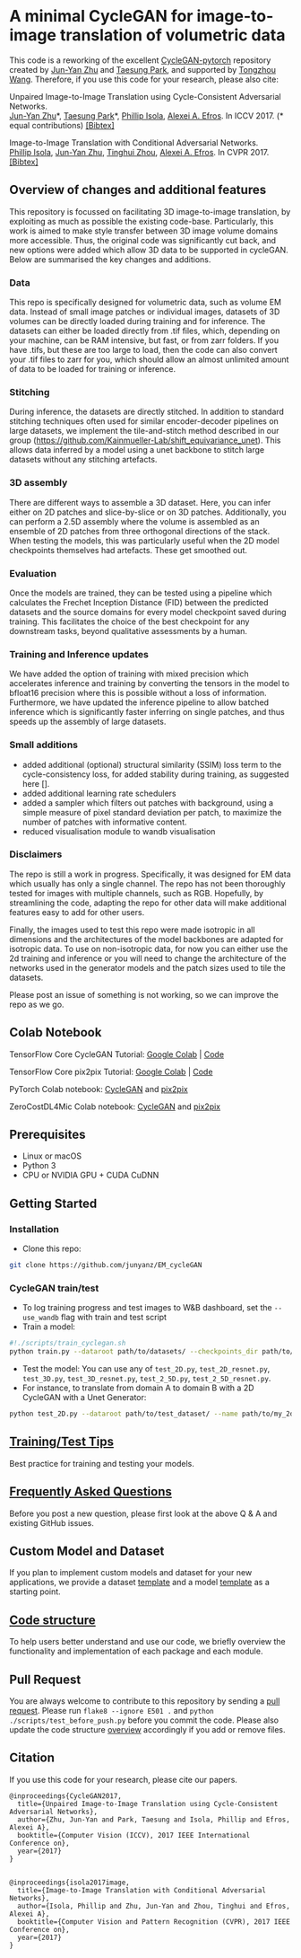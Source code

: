 <br><br><br>

# A minimal CycleGAN for image-to-image translation of volumetric data

This code is a reworking of the excellent [CycleGAN-pytorch](https://github.com/junyanz/pytorch-CycleGAN-and-pix2pix) repository created by [Jun-Yan Zhu](https://github.com/junyanz) and [Taesung Park](https://github.com/taesungp), and supported by [Tongzhou Wang](https://github.com/SsnL).
Therefore, if you use this code for your research, please also cite:

Unpaired Image-to-Image Translation using Cycle-Consistent Adversarial Networks.<br>
[Jun-Yan Zhu](https://www.cs.cmu.edu/~junyanz/)\*,  [Taesung Park](https://taesung.me/)\*, [Phillip Isola](https://people.eecs.berkeley.edu/~isola/), [Alexei A. Efros](https://people.eecs.berkeley.edu/~efros). In ICCV 2017. (* equal contributions) [[Bibtex]](https://junyanz.github.io/CycleGAN/CycleGAN.txt)

Image-to-Image Translation with Conditional Adversarial Networks.<br>
[Phillip Isola](https://people.eecs.berkeley.edu/~isola), [Jun-Yan Zhu](https://www.cs.cmu.edu/~junyanz/), [Tinghui Zhou](https://people.eecs.berkeley.edu/~tinghuiz), [Alexei A. Efros](https://people.eecs.berkeley.edu/~efros). In CVPR 2017. [[Bibtex]](https://www.cs.cmu.edu/~junyanz/projects/pix2pix/pix2pix.bib)

## Overview of changes and additional features

This repository is focussed on facilitating 3D image-to-image translation, by exploiting as much as possible the existing code-base.
Particularly, this work is aimed to make style transfer between 3D image volume domains more accessible.
Thus, the original code was significantly cut back, and new options were added which allow 3D data to be supported in cycleGAN.
Below are summarised the key changes and additions.

### Data
This repo is specifically designed for volumetric data, such as volume EM data. Instead of small image patches or individual images,
datasets of 3D volumes can be directly loaded during training and for inference. The datasets can either be loaded directly from .tif files, which, 
depending on your machine, can be RAM intensive, but fast, or from zarr folders. If you have .tifs, but these are too large to load, then the code can also
convert your .tif files to zarr for you, which should allow an almost unlimited amount of data to be loaded for training or inference.

### Stitching
During inference, the datasets are directly stitched. 
In addition to standard stitching techniques often used for similar encoder-decoder pipelines on large datasets,
we implement the tile-and-stitch method described in our group (https://github.com/Kainmueller-Lab/shift_equivariance_unet). This allows data inferred by 
a model using a unet backbone to stitch large datasets without any stitching artefacts.

### 3D assembly
There are different ways to assemble a 3D dataset. Here, you can infer either on 2D patches and slice-by-slice or on 3D patches.
Additionally, you can perform a 2.5D assembly where the volume is assembled as an ensemble of 2D patches from three orthogonal directions of the stack. When testing the models,
this was particularly useful when the 2D model checkpoints themselves had artefacts. These get smoothed out.

### Evaluation
Once the models are trained, they can be tested using a pipeline which calculates the Frechet Inception Distance (FID) between the
predicted datasets and the source domains for every model checkpoint saved during training. This facilitates the choice of the best
checkpoint for any downstream tasks, beyond qualitative assessments by a human.

### Training and Inference updates
We have added the option of training with mixed precision which accelerates inference and training by converting the tensors in the model to bfloat16 precision where this is possible without a loss of information.
Furthermore, we have updated the inference pipeline to allow batched inference which is significantly faster inferring on single patches, and thus speeds up the assembly of large datasets.

### Small additions

- added additional (optional) structural similarity (SSIM) loss term to the cycle-consistency loss, for added stability during training, as suggested here [].
- added additional learning rate schedulers
- added a sampler which filters out patches with background, using a simple measure of pixel standard deviation per patch, to maximize the number of patches with informative content.
- reduced visualisation module to wandb visualisation

### Disclaimers
The repo is still a work in progress. Specifically, it was designed for EM data which usually has only a single channel. The repo has not been thoroughly
tested for images with multiple channels, such as RGB. Hopefully, by streamlining the code, adapting the repo for other data will make additional features easy to add for other users.

Finally, the images used to test this repo were made isotropic in all dimensions and the architectures of the model backbones are adapted for isotropic data. 
To use on non-isotropic data, for now you can either use the 2d training and inference or you will need to change the architecture of the networks used in the generator models and the patch sizes used to tile the datasets.

Please post an issue of something is not working, so we can improve the repo as we go.

## Colab Notebook
TensorFlow Core CycleGAN Tutorial: [Google Colab](https://colab.research.google.com/github/tensorflow/docs/blob/master/site/en/tutorials/generative/cyclegan.ipynb) | [Code](https://github.com/tensorflow/docs/blob/master/site/en/tutorials/generative/cyclegan.ipynb)

TensorFlow Core pix2pix Tutorial: [Google Colab](https://colab.research.google.com/github/tensorflow/docs/blob/master/site/en/tutorials/generative/pix2pix.ipynb) | [Code](https://github.com/tensorflow/docs/blob/master/site/en/tutorials/generative/pix2pix.ipynb)

PyTorch Colab notebook: [CycleGAN](https://colab.research.google.com/github/junyanz/pytorch-CycleGAN-and-pix2pix/blob/master/CycleGAN.ipynb) and [pix2pix](https://colab.research.google.com/github/junyanz/pytorch-CycleGAN-and-pix2pix/blob/master/pix2pix.ipynb)

ZeroCostDL4Mic Colab notebook: [CycleGAN](https://colab.research.google.com/github/HenriquesLab/ZeroCostDL4Mic/blob/master/Colab_notebooks_Beta/CycleGAN_ZeroCostDL4Mic.ipynb) and [pix2pix](https://colab.research.google.com/github/HenriquesLab/ZeroCostDL4Mic/blob/master/Colab_notebooks_Beta/pix2pix_ZeroCostDL4Mic.ipynb)


## Prerequisites
- Linux or macOS
- Python 3
- CPU or NVIDIA GPU + CUDA CuDNN

## Getting Started
### Installation

- Clone this repo:
```bash
git clone https://github.com/junyanz/EM_cycleGAN
```

### CycleGAN train/test

- To log training progress and test images to W&B dashboard, set the `--use_wandb` flag with train and test script
- Train a model:
```bash
#!./scripts/train_cyclegan.sh
python train.py --dataroot path/to/datasets/ --checkpoints_dir path/to/checkpoints_dir --name my_cyclegan_model --train_mode 2d --netG unet_32 --patch_size 190 --stride_A 190 --stride_B 190
```

- Test the model:
You can use any of `test_2D.py`, `test_2D_resnet.py`, `test_3D.py`, `test_3D_resnet.py`, `test_2_5D.py`, `test_2_5D_resnet.py`.
- For instance, to translate from domain A to domain B with a 2D CycleGAN with a Unet Generator:
```bash
python test_2D.py --dataroot path/to/test_dataset/ --name path/to/my_2d_cyclegan_model --patch_size 190 --epoch latest --test_mode 2d --model_suffix _A
```


## [Training/Test Tips](docs/tips.md)
Best practice for training and testing your models.

## [Frequently Asked Questions](docs/qa.md)
Before you post a new question, please first look at the above Q & A and existing GitHub issues.

## Custom Model and Dataset
If you plan to implement custom models and dataset for your new applications, we provide a dataset [template](data/template_dataset.py) and a model [template](models/template_model.py) as a starting point.

## [Code structure](docs/overview.md)
To help users better understand and use our code, we briefly overview the functionality and implementation of each package and each module.

## Pull Request
You are always welcome to contribute to this repository by sending a [pull request](https://help.github.com/articles/about-pull-requests/).
Please run `flake8 --ignore E501 .` and `python ./scripts/test_before_push.py` before you commit the code. Please also update the code structure [overview](docs/overview.md) accordingly if you add or remove files.

## Citation
If you use this code for your research, please cite our papers.
```
@inproceedings{CycleGAN2017,
  title={Unpaired Image-to-Image Translation using Cycle-Consistent Adversarial Networks},
  author={Zhu, Jun-Yan and Park, Taesung and Isola, Phillip and Efros, Alexei A},
  booktitle={Computer Vision (ICCV), 2017 IEEE International Conference on},
  year={2017}
}


@inproceedings{isola2017image,
  title={Image-to-Image Translation with Conditional Adversarial Networks},
  author={Isola, Phillip and Zhu, Jun-Yan and Zhou, Tinghui and Efros, Alexei A},
  booktitle={Computer Vision and Pattern Recognition (CVPR), 2017 IEEE Conference on},
  year={2017}
}
```

